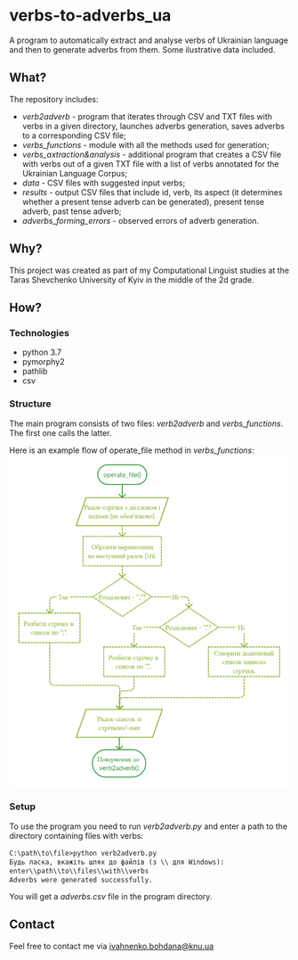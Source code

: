 # verbs-to-adverbs_ua
A program to automatically extract and analyse verbs of Ukrainian language and then to generate adverbs from them. Some ilustrative data included.

## What?
The repository includes:
* *verb2adverb* - program that iterates through CSV and TXT files with verbs in a given directory, launches adverbs generation, saves adverbs to a corresponding CSV file;
* *verbs_functions* - module with all the methods used for generation;
* *verbs_axtraction&analysis* - additional program that creates a CSV file with verbs out of a given TXT file with a list of verbs annotated for the Ukrainian Language Corpus;
* *data* - CSV files with suggested input verbs;
* *results* - output CSV files that include id, verb, its aspect (it determines whether a present tense adverb can be generated), present tense adverb, past tense adverb;
* *adverbs_forming_errors* - observed errors of adverb generation.

## Why?
This project was created as part of my Computational Linguist studies at the Taras Shevchenko University of Kyiv in the middle of the 2d grade.

## How?
### Technologies
* python 3.7
* pymorphy2
* pathlib
* csv

### Structure
The main program consists of two files: *verb2adverb* and *verbs_functions*. The first one calls the latter.

Here is an example flow of operate_file method in *verbs_functions*:
![operate_file function flow](operate_file%20function%20flow%20-%20ivahnenko.png)

### Setup
To use the program you need to run *verb2adverb.py* and enter a path to the directory containing files with verbs:
```
C:\path\to\file>python verb2adverb.py
Будь ласка, вкажіть шлях до файлів (з \\ для Windows): enter\\path\\to\\files\\with\\verbs
Adverbs were generated successfully.
```
You will get a *adverbs.csv* file in the program directory.

## Contact
Feel free to contact me via ivahnenko.bohdana@knu.ua
